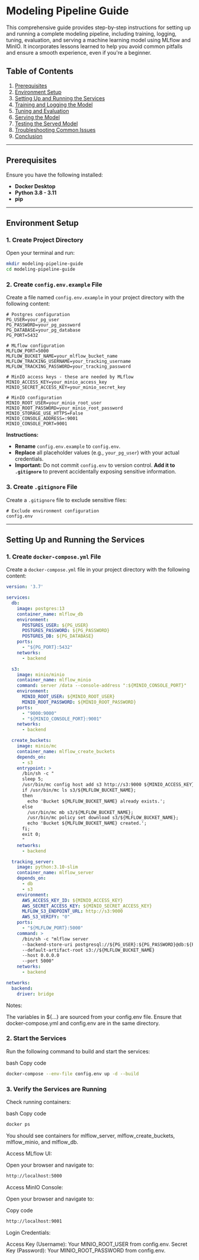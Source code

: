 # Modeling Pipeline Guide

This comprehensive guide provides step-by-step instructions for setting up and running a complete modeling pipeline, including training, logging, tuning, evaluation, and serving a machine learning model using MLflow and MinIO. It incorporates lessons learned to help you avoid common pitfalls and ensure a smooth experience, even if you're a beginner.

## Table of Contents

1. [Prerequisites](#prerequisites)
2. [Environment Setup](#environment-setup)
3. [Setting Up and Running the Services](#setting-up-and-running-the-services)
4. [Training and Logging the Model](#training-and-logging-the-model)
5. [Tuning and Evaluation](#tuning-and-evaluation)
6. [Serving the Model](#serving-the-model)
7. [Testing the Served Model](#testing-the-served-model)
8. [Troubleshooting Common Issues](#troubleshooting-common-issues)
9. [Conclusion](#conclusion)

---

## Prerequisites

Ensure you have the following installed:

- **Docker Desktop**
- **Python 3.8 - 3.11**
- **pip**

---

## Environment Setup

### 1. Create Project Directory

Open your terminal and run:

```bash
mkdir modeling-pipeline-guide
cd modeling-pipeline-guide
```
### 2. Create `config.env.example` File

Create a file named `config.env.example` in your project directory with the following content:

    # Postgres configuration
    PG_USER=your_pg_user
    PG_PASSWORD=your_pg_password
    PG_DATABASE=your_pg_database
    PG_PORT=5432

    # MLflow configuration
    MLFLOW_PORT=5000
    MLFLOW_BUCKET_NAME=your_mlflow_bucket_name
    MLFLOW_TRACKING_USERNAME=your_tracking_username
    MLFLOW_TRACKING_PASSWORD=your_tracking_password

    # MinIO access keys - these are needed by MLflow
    MINIO_ACCESS_KEY=your_minio_access_key
    MINIO_SECRET_ACCESS_KEY=your_minio_secret_key

    # MinIO configuration
    MINIO_ROOT_USER=your_minio_root_user
    MINIO_ROOT_PASSWORD=your_minio_root_password
    MINIO_STORAGE_USE_HTTPS=False
    MINIO_CONSOLE_ADDRESS=:9001
    MINIO_CONSOLE_PORT=9001

**Instructions:**

- **Rename** `config.env.example` to `config.env`.
- **Replace** all placeholder values (e.g., `your_pg_user`) with your actual credentials.
- **Important:** Do not commit `config.env` to version control. **Add it to `.gitignore`** to prevent accidentally exposing sensitive information.

### 3. Create `.gitignore` File

Create a `.gitignore` file to exclude sensitive files:

    # Exclude environment configuration
    config.env

---

## Setting Up and Running the Services

### 1. Create `docker-compose.yml` File

Create a `docker-compose.yml` file in your project directory with the following content:

```yaml
version: '3.7'

services:
  db:
    image: postgres:13
    container_name: mlflow_db
    environment:
      POSTGRES_USER: ${PG_USER}
      POSTGRES_PASSWORD: ${PG_PASSWORD}
      POSTGRES_DB: ${PG_DATABASE}
    ports:
      - "${PG_PORT}:5432"
    networks:
      - backend

  s3:
    image: minio/minio
    container_name: mlflow_minio
    command: server /data --console-address ":${MINIO_CONSOLE_PORT}"
    environment:
      MINIO_ROOT_USER: ${MINIO_ROOT_USER}
      MINIO_ROOT_PASSWORD: ${MINIO_ROOT_PASSWORD}
    ports:
      - "9000:9000"
      - "${MINIO_CONSOLE_PORT}:9001"
    networks:
      - backend

  create_buckets:
    image: minio/mc
    container_name: mlflow_create_buckets
    depends_on:
      - s3
    entrypoint: >
      /bin/sh -c "
      sleep 5;
      /usr/bin/mc config host add s3 http://s3:9000 ${MINIO_ACCESS_KEY} ${MINIO_SECRET_ACCESS_KEY} --api S3v4;
      if /usr/bin/mc ls s3/${MLFLOW_BUCKET_NAME};
      then
        echo 'Bucket ${MLFLOW_BUCKET_NAME} already exists.';
      else
        /usr/bin/mc mb s3/${MLFLOW_BUCKET_NAME};
        /usr/bin/mc policy set download s3/${MLFLOW_BUCKET_NAME};
        echo 'Bucket ${MLFLOW_BUCKET_NAME} created.';
      fi;
      exit 0;
      "
    networks:
      - backend

  tracking_server:
    image: python:3.10-slim
    container_name: mlflow_server
    depends_on:
      - db
      - s3
    environment:
      AWS_ACCESS_KEY_ID: ${MINIO_ACCESS_KEY}
      AWS_SECRET_ACCESS_KEY: ${MINIO_SECRET_ACCESS_KEY}
      MLFLOW_S3_ENDPOINT_URL: http://s3:9000
      AWS_S3_VERIFY: "0"
    ports:
      - "${MLFLOW_PORT}:5000"
    command: >
      /bin/sh -c "mlflow server
      --backend-store-uri postgresql://${PG_USER}:${PG_PASSWORD}@db:${PG_PORT}/${PG_DATABASE}
      --default-artifact-root s3://${MLFLOW_BUCKET_NAME}
      --host 0.0.0.0
      --port 5000"
    networks:
      - backend

networks:
  backend:
    driver: bridge
```
Notes:

The variables in ${...} are sourced from your config.env file.
Ensure that docker-compose.yml and config.env are in the same directory.
### 2. Start the Services
Run the following command to build and start the services:

bash
Copy code
```bash
docker-compose --env-file config.env up -d --build
```
### 3. Verify the Services are Running
Check running containers:

bash
Copy code
```bash
docker ps
```
You should see containers for mlflow_server, mlflow_create_buckets, mlflow_minio, and mlflow_db.

Access MLflow UI:

Open your browser and navigate to:

```bash
http://localhost:5000
```
Access MinIO Console:

Open your browser and navigate to:

Copy code
```bash
http://localhost:9001
```
Login Credentials:

Access Key (Username): Your MINIO_ROOT_USER from config.env.
Secret Key (Password): Your MINIO_ROOT_PASSWORD from config.env.
